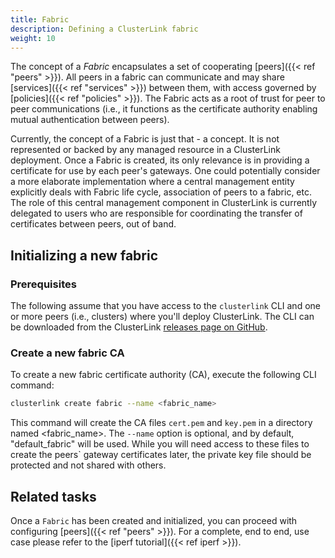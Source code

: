 ```yaml
---
title: Fabric
description: Defining a ClusterLink fabric
weight: 10
---
```


The concept of a *Fabric* encapsulates a set of cooperating [peers]({{< ref "peers" >}}).
 All peers in a fabric can communicate and may share [services]({{< ref "services" >}})
 between them, with access governed by [policies]({{< ref "policies" >}}).
 The Fabric acts as a root of trust for peer to peer communications (i.e.,
 it functions as the certificate authority enabling mutual authentication between
 peers).

Currently, the concept of a Fabric is just that - a concept. It is not represented
 or backed by any managed resource in a ClusterLink deployment. Once a Fabric is created,
 its only relevance is in providing a certificate for use by each peer's gateways.
 One could potentially consider a more elaborate implementation where a central
 management entity explicitly deals with Fabric life cycle, association of peers to
 a fabric, etc. The role of this central management component in ClusterLink is currently
 delegated to users who are responsible for coordinating the transfer of certificates
 between peers, out of band.

## Initializing a new fabric

### Prerequisites

The following assume that you have access to the `clusterlink` CLI and one or more
 peers (i.e., clusters) where you'll deploy ClusterLink. The CLI can be downloaded
 from the ClusterLink [releases page on GitHub](https://github.com/clusterlink-net/clusterlink/releases/latest).

### Create a new fabric CA

To create a new fabric certificate authority (CA), execute the following CLI command:

```sh
clusterlink create fabric --name <fabric_name>
```

This command will create the CA files `cert.pem` and `key.pem` in a directory named <fabric_name>.
 The `--name` option is optional, and by default, "default_fabric" will be used.
 While you will need access to these files to create the peers` gateway certificates later,
 the private key file should be protected and not shared with others.

## Related tasks

Once a `Fabric` has been created and initialized, you can proceed with configuring
 [peers]({{< ref "peers" >}}). For a complete, end to end, use case please refer to the
 [iperf tutorial]({{< ref iperf >}}).
